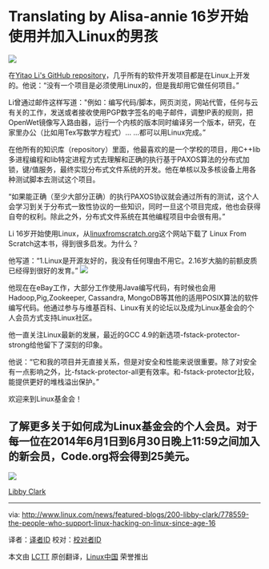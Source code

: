 Translating by Alisa-annie
16岁开始使用并加入Linux的男孩
================================================================================
![](http://www.linux.com/images/stories/41373/Yitao-Li.png)

  在[Yitao Li's GitHub repository][1]，几乎所有的软件开发项目都是在Linux上开发的。他说：“没有一个项目是必须使用Linux的，但是我却用它做任何项目。”

  Li曾通过邮件这样写道："例如：编写代码/脚本，网页浏览，网站代管，任何与云有关的工作，发送或者接收使用PGP数字签名的电子邮件，调整IP表的规则，把OpenWet镜像写入路由器，运行一个内核的版本同时编译另一个版本，研究，在家里办公（比如用Tex写数学方程式）... ...都可以用Linux完成。”

  在他所有的知识库（repository）里面，他最喜欢的是一个学校的项目，用C++lib多进程编程和lib特定进程方式去理解和正确的执行基于PAXOS算法的分布式加锁，键/值服务，最终实现分布式文件系统的开发。他在单核以及多核设备上用各种测试脚本去测试这个项目。

  “如果能正确（至少大部分正确）的执行PAXOS协议就会通过所有的测试，这个人会学习到关于分布式一致性协议的一些知识，同时一旦这个项目完成，他也会获得自夸的权利。除此之外，分布式文件系统在其他编程项目中会很有用。”

  Li 16岁开始使用Linux，从[linuxfromscratch.org][2]这个网站下载了 Linux From Scratch这本书，得到很多启发。为什么？

  他写道：“1.Linux是开源友好的，我没有任何理由不用它。2.16岁大脑的前额皮质已经得到很好的发育。”
[![](http://www.linux.com/images/stories/41373/ldc_peop_linux.png)][3]


  他现在在eBay工作，大部分工作使用Java编写代码，有时候也会用Hadoop,Pig,Zookeeper, Cassandra, MongoDB等其他的适用POSIX算法的软件编写代码。他通过参与与维基百科、Linux有关的论坛以及成为Linux基金会的个人会员方式支持Linux社区。

  他一直关注Linux最新的发展，最近的GCC 4.9的新选项-fstack-protector-strong给他留下了深刻的印象。

  他说：“它和我的项目并无直接关系，但是对安全和性能来说很重要。除了对安全有一点影响之外，比-fstack-protector-all更有效率。和-fstack-protector比较，能提供更好的堆栈溢出保护。”

  欢迎来到Linux基金会！

  了解更多关于如何成为Linux基金会的个人会员。对于每一位在2014年6月1日到6月30日晚上11:59之间加入的新会员，Code.org将会得到25美元。
----------

![](http://www.linux.com/community/forums/avatar/41373/catid/200-libby-clark/thumbnail/large/cache/1331753338)

[Libby Clark][4]

--------------------------------------------------------------------------------

via: http://www.linux.com/news/featured-blogs/200-libby-clark/778559-the-people-who-support-linux-hacking-on-linux-since-age-16

译者：[译者ID](https://github.com/译者ID) 校对：[校对者ID](https://github.com/校对者ID)

本文由 [LCTT](https://github.com/LCTT/TranslateProject) 原创翻译，[Linux中国](http://linux.cn/) 荣誉推出

[1]:https://github.com/yl790
[2]:http://linuxfromscratch.org/
[3]:https://www.linuxfoundation.org/about/join/individual
[4]:http://www.linux.com/community/forums/person/41373/catid/200-libby-clark
